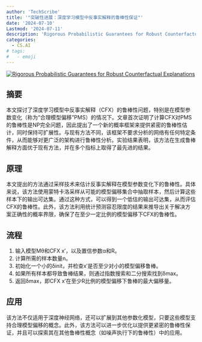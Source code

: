 ```yaml
---
author: 'TechScribe'
title: '"突破性进展：深度学习模型中反事实解释的鲁棒性保证"'
date: '2024-07-10'
Lastmod: '2024-07-11'
description: 'Rigorous Probabilistic Guarantees for Robust Counterfactual Explanations'
categories:
  - CS.AI
# tags:
#   - emoji
---
```


[![Rigorous Probabilistic Guarantees for Robust Counterfactual Explanations](https://arxiv-research-1301205113.cos.ap-guangzhou.myqcloud.com/images/2407.07482v1.pdf_0.jpg)](https://arxiv.org/abs/2407.07482v1)

## 摘要

本文探讨了深度学习模型中反事实解释（CFX）的鲁棒性问题，特别是在模型参数变化（称为“合理模型偏移”PMS）的情况下。文章首次证明了计算CFX对PMS的鲁棒性是NP完全问题，因此提出了一个新的概率框架来提供紧密的鲁棒性估计，同时保持可扩展性。与现有方法不同，该框架不要求分析的网络有任何特定条件，从而能够对更广泛的架构进行鲁棒性分析。实验结果表明，该方法在生成鲁棒解释方面优于现有方法，并在多个指标上取得了最先进的结果。<!--more-->

## 原理

本文提出的方法通过采样技术来估计反事实解释在模型参数变化下的鲁棒性。具体来说，该方法使用蒙特卡洛采样从可能的模型偏移集合中抽取样本，然后计算这些样本下的输出可达集。通过这种方式，可以得到一个低估的输出可达集，从而评估CFX的鲁棒性。此外，该方法利用统计预测容忍限度的结果来推导出关于解决方案正确性的概率界限，确保了在至少一定比例的模型偏移下CFX的鲁棒性。

## 流程

1. 输入模型Mθ和CFX x′，以及置信参数α和R。
2. 计算所需的样本数量n。
3. 初始化一个小的δinit，并检查x′是否至少对小的模型偏移鲁棒。
4. 如果所有样本都导致鲁棒结果，则通过指数搜索和二分搜索找到δmax。
5. 返回δmax，即CFX x′在至少R比例的模型偏移下鲁棒的最大偏移量。

## 应用

该方法不仅适用于深度神经网络，还可以扩展到其他参数化模型，只要这些模型支持合理模型偏移的概念。此外，该方法可以进一步优化以提供更紧密的鲁棒性保证，并且可以探索其在其他鲁棒性概念（如噪声执行下的鲁棒性）中的应用。